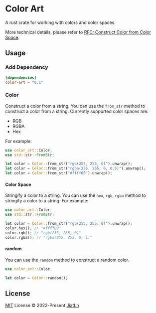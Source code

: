 # Color Art
A rust crate for working with colors and color spaces.

More technical details, please refer to [RFC: Construct Color from Color Space](./rfcs/001-Construct%20Color%20from%20Color%20Space.md).

## Usage

### Add Dependency

```toml
[dependencies]
color-art = "0.1"
```

### Color

Construct a color from a string. You can use the `from_str` method to construct a color from a string. Currently supported color spaces are:

- RGB
- RGBA
- Hex

For example:

```rust
use color_art::Color;
use std::str::FromStr;

let color = Color::from_str("rgb(255, 255, 0)").unwrap();
let color = Color::from_str("rgba(255, 255, 0, 0.5)").unwrap();
let color = Color::from_str("#ffff00").unwrap();
```

#### Color Space

Stringify a color to a string. You can use the `hex`, `rgb`, `rgba` method to stringify a color to a string. For example:

```rust
use color_art::Color;
use std::str::FromStr;

let color = Color::from_str("rgb(255, 255, 0)").unwrap();
color.hex(); // "#ffff00"
color.rgb(); // "rgb(255, 255, 0)"
color.rgba(); // "rgba(255, 255, 0, 1)"
```

#### random

You can use the `random` method to construct a random color.

```rust
use color_art::Color;

let color = Color::random();
```

## License

[MIT](./LICENSE) License © 2022-Present [JiatLn](https://github.com/JiatLn)
